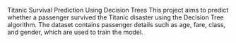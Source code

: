 Titanic Survival Prediction Using Decision Trees
This project aims to predict whether a passenger survived the Titanic disaster using the Decision Tree algorithm. The dataset contains passenger details such as age, fare, class, and gender, which are used to train the model.
